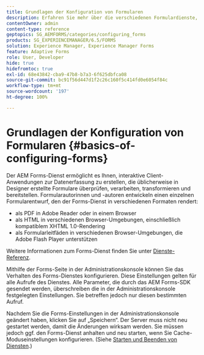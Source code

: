 ```yaml
---
title: Grundlagen der Konfiguration von Formularen
description: Erfahren Sie mehr über die verschiedenen Formulardienste, mit denen Sie interaktive Datenerfassungsanwendungen erstellen können.
contentOwner: admin
content-type: reference
geptopics: SG_AEMFORMS/categories/configuring_forms
products: SG_EXPERIENCEMANAGER/6.5/FORMS
solution: Experience Manager, Experience Manager Forms
feature: Adaptive Forms
role: User, Developer
hide: true
hidefromtoc: true
exl-id: 68e43842-cba9-47b8-b7a3-6f625dbfca08
source-git-commit: bc91f56d447d1f2c26c160f5c414fd0e6054f84c
workflow-type: tm+mt
source-wordcount: '197'
ht-degree: 100%

---
```


# Grundlagen der Konfiguration von Formularen {#basics-of-configuring-forms}

Der AEM Forms-Dienst ermöglicht es Ihnen, interaktive Client-Anwendungen zur Datenerfassung zu erstellen, die üblicherweise in Designer erstellte Formulare überprüfen, verarbeiten, transformieren und bereitstellen. Formularautorinnen und -autoren entwickeln einen einzelnen Formularentwurf, den der Forms-Dienst in verschiedenen Formaten rendert:

* als PDF in Adobe Reader oder in einem Browser
* als HTML in verschiedenen Browser-Umgebungen, einschließlich kompatiblem XHTML 1.0-Rendering
* als Formularleitfäden in verschiedenen Browser-Umgebungen, die Adobe Flash Player unterstützen

Weitere Informationen zum Forms-Dienst finden Sie unter [Dienste-Referenz](https://www.adobe.com/go/learn_aemforms_services_63).

Mithilfe der Forms-Seite in der Administrationskonsole können Sie das Verhalten des Forms-Dienstes konfigurieren. Diese Einstellungen gelten für alle Aufrufe des Dienstes. Alle Parameter, die durch das AEM Forms-SDK gesendet werden, überschreiben die in der Administrationskonsole festgelegten Einstellungen. Sie betreffen jedoch nur diesen bestimmten Aufruf. 

Nachdem Sie die Forms-Einstellungen in der Administrationskonsole geändert haben, klicken Sie auf „Speichern“. Der Server muss nicht neu gestartet werden, damit die Änderungen wirksam werden. Sie müssen jedoch ggf. den Forms-Dienst anhalten und neu starten, wenn Sie Cache-Moduseinstellungen konfigurieren. (Siehe [Starten und Beenden von Diensten](/help/forms/using/admin-help/starting-stopping-services.md#starting-and-stopping-services).)
